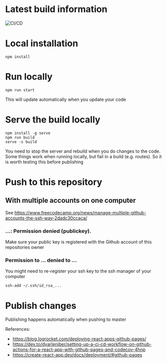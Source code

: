 # Latest build information

![CI/CD](https://github.com/bankvooruit/bankvooruit.github.io/workflows/Deploy%20Website/badge.svg)

# Local installation

```
npm install
```

# Run locally

```
npm run start
```

This will update automatically when you update your code

# Serve the build locally

```
npm install -g serve
npm run build
serve -s build
```

You need to stop the server and rebuild when you do changes to the code. Some things work when running locally, but fail in a build (e.g. routes). So it is worth testing this before publishing

# Push to this repository

## With multiple accounts on one computer

See https://www.freecodecamp.org/news/manage-multiple-github-accounts-the-ssh-way-2dadc30ccaca/

### ...: Permission denied (publickey).

Make sure your public key is registered with the Github account of this repositories owner

### Permission to ... denied to ...

You might need to re-register your ssh key to the ssh manager of your computer

```
ssh-add ~/.ssh/id_rsa_...
```

# Publish changes

Publishing happens automatically when pushing to master

References:

- https://blog.logrocket.com/deploying-react-apps-github-pages/
- https://dev.to/dyarleniber/setting-up-a-ci-cd-workflow-on-github-actions-for-a-react-app-with-github-pages-and-codecov-4hnp
- https://create-react-app.dev/docs/deployment/#github-pages
